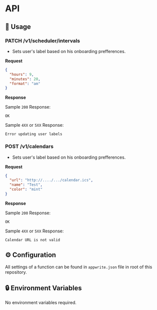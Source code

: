 # API

## 🧰 Usage

### PATCH /v1/scheduler/intervals

- Sets user's label based on his onboarding prefferences.

**Request**

```json
{
  "hours": 9,
  "minutes": 20,
  "format": "am"
}
```

**Response**

Sample `200` Response:

```text
OK
```

Sample `4XX` or `5XX` Response:

```text
Error updating user labels
```


### POST /v1/calendars

- Sets user's label based on his onboarding prefferences.

**Request**

```json
{
  "url": "http://..../.../calendar.ics",
  "name": "Test",
  "color": "mint"
}
```

**Response**

Sample `200` Response:

```text
OK
```

Sample `4XX` or `5XX` Response:

```text
Calendar URL is not valid
```

## ⚙️ Configuration

All settings of a function can be found in `appwrite.json` file in root of this repository.

## 🔒 Environment Variables

No environment variables required.
